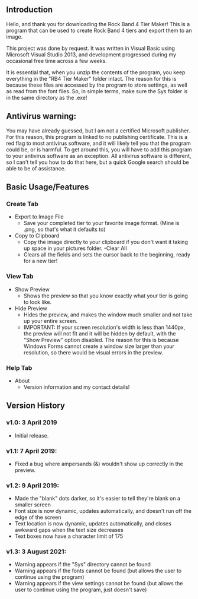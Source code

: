 ## Introduction

Hello, and thank you for downloading the Rock Band 4 Tier Maker! This is a program that can be used to create Rock Band 4 tiers and export them to an image.

This project was done by request. It was written in Visual Basic using Microsoft Visual Studio 2013,
and development progressed during my occasional free time across a few weeks.

It is essential that, when you unzip the contents of the program, you keep everything in the "RB4 Tier Maker"
folder intact. The reason for this is because these files are accessed by the program to store settings, as
well as read from the font files. So, in simple terms, make sure the Sys folder is in the same directory
as the .exe!

## Antivirus warning:

You may have already guessed, but I am not a certified Microsoft publisher. For this reason, this program
is linked to no publishing certificate. This is a red flag to most antivirus software, and it will likely tell
you that the program could be, or is harmful. To get around this, you will have to add this program to your
antivirus software as an exception. All antivirus software is different, so I can't tell you how to do that
here, but a quick Google search should be able to be of assistance.

## Basic Usage/Features
### Create Tab
- Export to Image File
  - Save your completed tier to your favorite image format. (Mine is .png, so that's what it defaults to)
- Copy to Clipboard
  - Copy the image directly to your clipboard if you don't want it taking up space in your pictures folder.
-Clear All
  - Clears all the fields and sets the cursor back to the beginning, ready for a new tier!

### View Tab
- Show Preview
  - Shows the preview so that you know exactly what your tier is going to look like.
- Hide Preview
  - Hides the preview, and makes the window much smaller and not take up your entire screen.          
  - IMPORTANT: If your screen resolution's width is less than 1440px, the preview will not fit and it will be hidden by default, with the "Show Preview" option disabled. The reason for this is because Windows Forms cannot create a window size larger than your resolution, so there would be visual errors in the preview.                                                

### Help Tab
- About
  - Version information and my contact details!

## Version History

### v1.0: 3 April 2019
- Initial release.

### v1.1: 7 April 2019:
- Fixed a bug where ampersands (&) wouldn't show up correctly in the preview.

### v1.2: 9 April 2019:
- Made the "blank" dots darker, so it's easier to tell they're blank on a smaller screen
- Font size is now dynamic, updates automatically, and doesn't run off the edge of the screen
- Text location is now dynamic, updates automatically, and closes awkward gaps when the text size decreases
- Text boxes now have a character limit of 175

### v1.3: 3 August 2021:
- Warning appears if the "Sys" directory cannot be found
- Warning appears if the fonts cannot be found (but allows the user to continue using the program)
- Warning appears if the view settings cannot be found (but allows the user to continue using the program, just doesn't save)